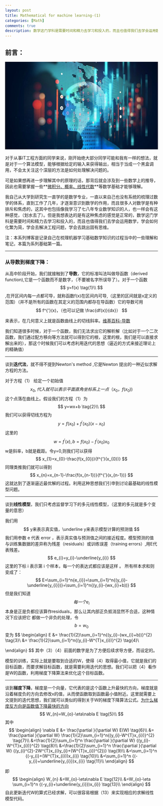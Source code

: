 ```yaml
---
layout: post
title: Mathematical for machine learning-(1)
categories: [Math]
comments: true
description: 数学这门学科是需要时间和精力去学习和投入的，而且也值得我们去学会运用数学，学会如何化繁为简，学会去解决工程问题，学会去跳出固有思维。
---
```


## 前言：

![Hello Math](./ai.png)

对于从事IT工程方面的同学来说，刚开始绝大部分同学可能和我有一样的想法，就是对于一个算法模型，能够根据给定的输入来获得输出，相当于当成一个黑盒调用，不会太关注这个深层的方法是如何处理解决问题的。

可是如果想再进一步理解其中的原理的话，那背后就会涉及到一些数学上的推导，因此也需要掌握一些**<u>微积分、概率、线性代数</u>**等数学基础才能够理解。

我自己从大学到研究生一直学的是数学专业，一直以来自己也没有系统的梳理过数学的体系，直到工作了几年，才逐渐意识到数学的作用，而且很多人对数学是有种排斥和焦虑的，这其中也包括像我学习了七八年专业数学知识的人，也一样会有这种感觉，（划水去了）。但是我想表达的是有这种焦虑的感觉是正常的，数学这门学科是需要时间和精力去学习和投入的，而且也值得我们去学会运用数学，学会如何化繁为简，学会去解决工程问题，学会去跳出固有思维。

注：本系列博客是记录自己在梳理机器学习基础数学知识的过程当中的一些理解和笔记，本篇为系列基础第一篇。

---



### 从导数到梯度下降：

从高中阶段开始，我们就接触到了**导数**，它的标准叫法叫做导函数（derived function),它是一个函数而不是数字，（不要被名字所误导了）。对于一个函数
$$
y=f(x)         \tag{1}\\
$$
,在开区间内每一点都可导，就称函数f(x)在区间内可导,（这里的区间就是x定义的范围）（并不是所有的函数在其定义的范围内都存在导函数）它的导数可用
$$
f^{'}(x)，（也可以记做 \frac{df(x)}{dx}）
$$


来表示，在几何意义上就是函数曲线上的切线斜率。[维基百科-导数](https://en.wikipedia.org/wiki/Derivative)

我们知道很多时候，对于一个函数，我们无法求出它的解析解（比如对于一个二次函数，我们通过配方移向等方法就可以得到它的根，这里的根，我们是可以直接求解出来的），那这个时候我们可以考虑利用迭代的思想（逼近的方式来接近理论上的精确值）



---

谈到**迭代法**，就不得不提到Newton's method ,它是Newton 提出的一种近似求解方程的方法。

对于方程（1） 给定一个初始值
$$
x_{0},代入就可以表示平面直角坐标系上一点（x_{0}，f(x_{0}))
$$
这个点落在曲线上。假设我们的方程（1）为
$$
y=wx+b     \tag{2}\\
$$
我们可以获得切线方程为
$$
y=f(x_{0})+f^{'}(x_{0})(x-x_{0})
$$
这里的
$$
w=f^{'}(x) , b=f(x_{0})-f^{'}(x_{0})x_{0}
$$
w是斜率，b就是截距。令y=0,则我们可以获得
$$
x_{1}=x_{0}-\frac{f(x_{0})}{f^{’}(x_{0})}
$$
同理类推我们就可以得到
$$
x_{n}=x_{n-1}-\frac{f(x_{n-1})}{f^{’}(x_{n-1})}
$$
这就达到了逐渐逼近最优解的过程。利用这种思想我们引申到讨论最基础的线性模型问题。



---

谈到**线性模型**，我们只考虑监督学习下的多元线性模型，（这里的多元就是多个变量的意思）

我们用
$$
y来表示真实值，\underline y来表示模型计算的预测值
$$
我们用参数 e 代表 error ，表示真实值与预测值之间的接近程度。模型预测的值与训练集数据的差异称为残差（residuals）或训练误差（training errors）,用E代表残差。
$$
e_{i}=y_{i}-\underline{y_{i}}
$$
这里的下标 i 表示第 i 个样本，每一个的表达式都应该是这样 。 所有样本求和则变成了：
$$
E=\sum_{i=1}^n{e_{i}}=\sum_{i=1}^n{(y_{i}-\underline{y_{i}})}=\sum_{i=1}^n{(y_{i}-(wx_{i}+b))}
$$
但是我们知道
$$
每一个e_{i}
$$
本身是正是负都应该算作residuals，那么让其内部正负抵消显然不合适，这种情况下应该把它 都做一个非负的处理，令
$$
b=w_{0}
$$
变为
$$
\begin{align}
E &= \frac{1}{2}\sum_{i=1}^n{(y_{i}-(wx_{i}+b))}^{2}  \tag{3}\\
  &= \frac{1}{2}\sum_{i=1}^n{(y_{i}-W^{T}x_{i})}^{2}  \tag{4}\\

\end{align}
$$
其中（3）（4）前面的数字是为了方便后续求导方便，而设定的。

模型的训练，实际上就是要取到合适的W，使得（4）取得最小值，它就是我们的目标函数，而要求解目标函数，就是需要利用迭代的思想。我们可以把（4）看作是W的函数，利用梯度下降算法来优化这个目标函数。



---

谈到**梯度下降**，梯度是一个向量，它代表的是这个函数上升最快的方向，梯度就是沿着梯度负的方向去修改x的值，从而使函数取到函数最小值附近。这里就需要上文提到的迭代思想，我们就可以类似的得到关于W的梯度下降算法公式。[为什么梯度反方向是函数值下降最快的方向](https://www.zybuluo.com/irving512/note/929786)
$$
W_{n}=W_{o}-\eta\nabla E  \tag{5}\\
$$
其中
$$
\begin{align}
\nabla E &= \frac{\partial }{\partial W} E(W) \tag{6}\\
&= \frac{\partial }{\partial W}  \frac{1}{2}\sum_{i=1}^n{(y_{i}-W^{T}x_{i})}^{2} \tag{7}\\
&=\frac{1}{2}\sum_{i=1}^n \frac{\partial }{\partial W}  {(y_{i}-W^{T}x_{i})}^{2} \tag{8}\\
&=\frac{1}{2}\sum_{i=1}^n \frac{\partial }{\partial W}  {(y_{i}^{2}-2W^{T}x_{i}y_{i}+(W^{T}x_{i})^{2})} \tag{9}\\
&=\sum_{i=1}^n {(-y_{i}+(W^{T}x_{i}))x_{i}} \tag{10}\\
&=\sum_{i=1}^n {(-y_{i}+\underline{y_{i}})x_{i}} \tag{11}\\
\end{align}
$$


即
$$
\begin{align}
W_{n} &=W_{o}-\eta\nabla E  \tag{12}\\
&=W_{o}-\eta \sum_{i=1}^n {(-y_{i}+\underline{y_{i}})x_{i}} \tag{13}\\
\end{align}
$$
自此更新迭代W的算式已经求解，可以很容易根据（13）来实现相应的求解线性模型代码。

